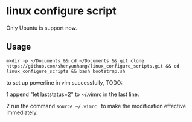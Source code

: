 # linux configure script

Only Ubuntu is support now.

## Usage
```
mkdir -p ~/Documents && cd ~/Documents && git clone https://github.com/shenyunhang/linux_configure_scripts.git && cd linux_configure_scripts && bash bootstrap.sh
```
to set up powerline in vim successfully, TODO:

1 append "let laststatus=2" to ~/.vimrc in the last line.

2 run the command ``source ~/.vimrc `` to make the modification effective immediately.
